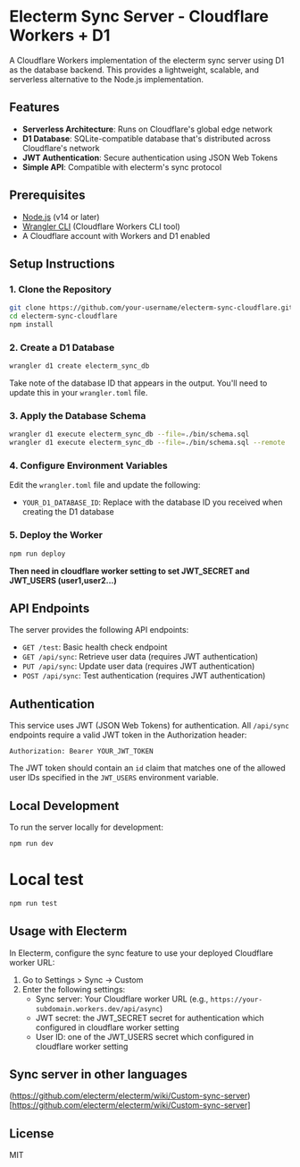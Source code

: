 # Electerm Sync Server - Cloudflare Workers + D1

A Cloudflare Workers implementation of the electerm sync server using D1 as the database backend. This provides a lightweight, scalable, and serverless alternative to the Node.js implementation.

## Features

- **Serverless Architecture**: Runs on Cloudflare's global edge network
- **D1 Database**: SQLite-compatible database that's distributed across Cloudflare's network
- **JWT Authentication**: Secure authentication using JSON Web Tokens
- **Simple API**: Compatible with electerm's sync protocol

## Prerequisites

- [Node.js](https://nodejs.org/) (v14 or later)
- [Wrangler CLI](https://developers.cloudflare.com/workers/wrangler/install-and-update/) (Cloudflare Workers CLI tool)
- A Cloudflare account with Workers and D1 enabled

## Setup Instructions

### 1. Clone the Repository

```bash
git clone https://github.com/your-username/electerm-sync-cloudflare.git
cd electerm-sync-cloudflare
npm install
```

### 2. Create a D1 Database

```bash
wrangler d1 create electerm_sync_db
```

Take note of the database ID that appears in the output. You'll need to update this in your `wrangler.toml` file.

### 3. Apply the Database Schema

```bash
wrangler d1 execute electerm_sync_db --file=./bin/schema.sql
wrangler d1 execute electerm_sync_db --file=./bin/schema.sql --remote
```

### 4. Configure Environment Variables

Edit the `wrangler.toml` file and update the following:

- `YOUR_D1_DATABASE_ID`: Replace with the database ID you received when creating the D1 database

### 5. Deploy the Worker

```bash
npm run deploy
```

**Then need in cloudflare worker setting to set JWT_SECRET and JWT_USERS (user1,user2...)**

## API Endpoints

The server provides the following API endpoints:

- `GET /test`: Basic health check endpoint
- `GET /api/sync`: Retrieve user data (requires JWT authentication)
- `PUT /api/sync`: Update user data (requires JWT authentication)
- `POST /api/sync`: Test authentication (requires JWT authentication)

## Authentication

This service uses JWT (JSON Web Tokens) for authentication. All `/api/sync` endpoints require a valid JWT token in the Authorization header:

```
Authorization: Bearer YOUR_JWT_TOKEN
```

The JWT token should contain an `id` claim that matches one of the allowed user IDs specified in the `JWT_USERS` environment variable.

## Local Development

To run the server locally for development:

```bash
npm run dev
```

# Local test

```bash
npm run test
```

## Usage with Electerm

In Electerm, configure the sync feature to use your deployed Cloudflare worker URL:

1. Go to Settings > Sync -> Custom
2. Enter the following settings:
   - Sync server: Your Cloudflare worker URL (e.g., `https://your-subdomain.workers.dev/api/async`)
   - JWT secret: the JWT_SECRET secret for authentication which configured in cloudflare worker setting
   - User ID: one of the JWT_USERS secret which configured in cloudflare worker setting

## Sync server in other languages

(https://github.com/electerm/electerm/wiki/Custom-sync-server)[https://github.com/electerm/electerm/wiki/Custom-sync-server]

## License

MIT